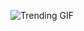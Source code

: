 ![Trending GIF](https://media2.giphy.com/media/v1.Y2lkPThiYjIxNzcycHMwano1NjFpdGdmdWkxa2g2cnl5NW56c3VkM2tyY2w5dnR2MjA4MyZlcD12MV9naWZzX3NlYXJjaCZjdD1n/QHE5gWI0QjqF2/giphy.gif)
